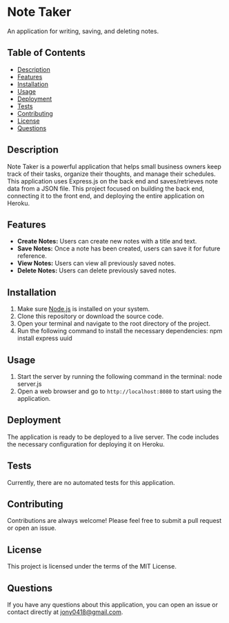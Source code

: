 # Note Taker

An application for writing, saving, and deleting notes.

## Table of Contents

- [Description](#description)
- [Features](#features)
- [Installation](#installation)
- [Usage](#usage)
- [Deployment](#deployment)
- [Tests](#tests)
- [Contributing](#contributing)
- [License](#license)
- [Questions](#questions)

## Description

Note Taker is a powerful application that helps small business owners keep track of their tasks, organize their thoughts, and manage their schedules. This application uses Express.js on the back end and saves/retrieves note data from a JSON file. This project focused on building the back end, connecting it to the front end, and deploying the entire application on Heroku.

## Features

- **Create Notes:** Users can create new notes with a title and text.
- **Save Notes:** Once a note has been created, users can save it for future reference.
- **View Notes:** Users can view all previously saved notes.
- **Delete Notes:** Users can delete previously saved notes.

## Installation

1. Make sure [Node.js](https://nodejs.org/) is installed on your system.
2. Clone this repository or download the source code.
3. Open your terminal and navigate to the root directory of the project.
4. Run the following command to install the necessary dependencies: npm install express uuid


## Usage

1. Start the server by running the following command in the terminal: node server.js
2. Open a web browser and go to `http://localhost:8080` to start using the application.

## Deployment

The application is ready to be deployed to a live server. The code includes the necessary configuration for deploying it on Heroku.

## Tests

Currently, there are no automated tests for this application. 

## Contributing

Contributions are always welcome! Please feel free to submit a pull request or open an issue.

## License

This project is licensed under the terms of the MIT License.

## Questions

If you have any questions about this application, you can open an issue or contact directly at [jony0418@gmail.com](mailto:jony0418@gmail.com).


